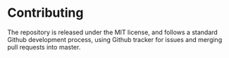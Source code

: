 # Contributing
The repository is released under the MIT license, and follows a standard Github development process, using Github tracker for issues and merging pull requests into master.
